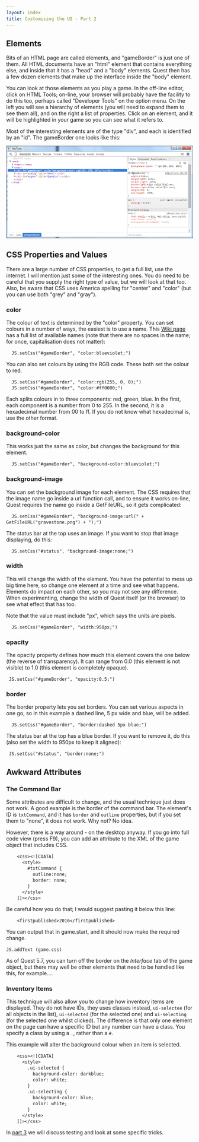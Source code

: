 ```yaml
---
layout: index
title: Customising the UI - Part 2
---
```


Elements
--------

Bits of an HTML page are called elements, and "gameBorder" is just one of them. All HTML documents have an "html" element that contains everything else, and inside that it has a "head" and a "body" elements. Quest then has a few dozen elements that make up the interface inside the "body" element.

You can look at those elements as you play a game. In the off-line editor, click on HTML Tools; on-line, your browser will probably have the facility to do this too, perhaps called "Developer Tools" on the option menu. On the left you will see a hierarchy of elements (you will need to expand them to see them all), and on the right a list of properties. Click on an element, and it will be highlighted in your game so you can see what it refers to.

Most of the interesting elements are of the type "div", and each is identified by an "id". The gameBorder one looks like this:

![](images/devtools.png "devtools.png")


CSS Properties and Values
-------------------------

There are a large number of CSS properties, to get a full list, use the internet. I will mention just some of the interesting ones. You do need to be careful that you supply the right type of value, but we will look at that too. Also, be aware that CSS uses America spelling for "center" and "color" (but you can use both "grey" and "gray").


### color

The colour of text is determined by the "color" property. You can set colours in a number of ways, the easiest is to use a name. This [Wiki page](http://en.wikipedia.org/wiki/Web_colors) has a full list of available names (note that there are no spaces in the name; for once, capitalisation does not matter):

```
  JS.setCss("#gameBorder", "color:blueviolet;")
```

You can also set colours by using the RGB code. These both set the colour to red.

```
  JS.setCss("#gameBorder", "color:rgb(255, 0, 0);")
  JS.setCss("#gameBorder", "color:#ff0000;")
```

Each splits colours in to three components: red, green, blue. In the first, each component is a number from 0 to 255. In the second, it is a hexadecimal number from 00 to ff. If you do not know what hexadecimal is, use the other format.


### background-color

This works just the same as color, but changes the background for this element.
```
  JS.setCss("#gameBorder", "background-color:blueviolet;")
```

### background-image

You can set the background image for each element. The CSS requires that the image name go inside a url function call, and to ensure it works on-line, Quest requires the name go inside a GetFileURL, so it gets complicated:

```
  JS.setCss("#gameBorder", "background-image:url(" + GetFileURL("gravestone.png") + ");")
```

The status bar at the top uses an image. If you want to stop that image displaying, do this:

```
  JS.setCss("#status", "background-image:none;")
```

### width

This will change the width of the element. You have the potential to mess up big time here, so change one element at a time and see what happens. Elements do impact on each other, so you may not see any difference. When experimenting, change the width of Quest itself (or the browser) to see what effect that has too.

Note that the value must include "px", which says the units are pixels.

```
  JS.setCss("#gameBorder", "width:950px;")
```

### opacity

The opacity property defines how much this element covers the one below (the reverse of transparency). It can range from 0.0 (this element is not visible) to 1.0 (this element is completely opaque).

```
 JS.setCss("#gameBorder", "opacity:0.5;")
```

### border

The border property lets you set borders. You can set various aspects in one go, so in this example a dashed line, 5 px wide and blue, will be added.

```
  JS.setCss("#gameBorder", "border:dashed 5px blue;")
```

The status bar at the top has a blue border. If you want to remove it, do this (also set the width to 950px to keep it aligned):

```
 JS.setCss("#status", "border:none;")
```


Awkward Attributes
------------------

### The Command Bar

Some attributes are difficult to change, and the usual technique just does not work. A good example is the border of the command bar. The element's ID is `txtCommand`, and it has `border` and `outline` properties, but if you set them to "none", it does not work. Why not? No idea.

However, there is a way around - on the desktop anyway. If you go into full code view (press F9), you can add an attribute to the XML of the game object that includes CSS.

```
    <css><![CDATA[
      <style>
        #txtCommand {
          outline:none;
          border: none;
        }
      </style>
    ]]></css>
```

Be careful how you do that; I would suggest pasting it below this line:

```
    <firstpublished>2016</firstpublished>
```

You can output that in game.start, and it should now make the required change.

```
JS.addText (game.css)
```

As of Quest 5.7, you can turn off the border on the _Interface_ tab of the game object, but there may well be other elements that need to be handled like this, for example....

### Inventory Items

This technique will also allow you to change how inventory items are displayed. They do not have IDs, they uses classes instead, `ui-selectee` (for all objects in the list), `ui-selected` (for the selected one) and `ui-selecting` (for the selected one whilst clicked). The difference is that only one element on the page can have a specific ID but any number can have a class. You specify a class by using a `.`, rather than a `#`.

This example will alter the background colour when an item is selected.

```
    <css><![CDATA[
      <style>
        .ui-selected {
          background-color: darkblue;
          color: white;
        }
        .ui-selecting {
          background-color: blue;
          color: white;
        }
      </style>
    ]]></css>
```

In [part 3](ui-javascript3.html) we will discuss testing and look at some specific tricks.
